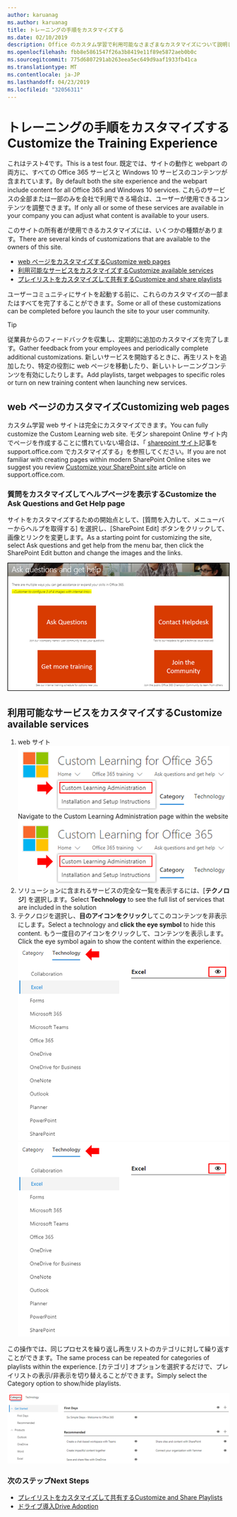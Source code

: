 ```yaml
---
author: karuanag
ms.author: karuanag
title: トレーニングの手順をカスタマイズする
ms.date: 02/10/2019
description: Office のカスタム学習で利用可能なさまざまなカスタマイズについて説明します365
ms.openlocfilehash: fbb8e5861547f26a3b8419e11f89e5872aeb0b0c
ms.sourcegitcommit: 775d6807291ab263eea5ec649d9aaf1933fb41ca
ms.translationtype: MT
ms.contentlocale: ja-JP
ms.lasthandoff: 04/23/2019
ms.locfileid: "32056311"
---
```

# <a name="customize-the-training-experience"></a><span data-ttu-id="2be71-103">トレーニングの手順をカスタマイズする</span><span class="sxs-lookup"><span data-stu-id="2be71-103">Customize the Training Experience</span></span>

<span data-ttu-id="2be71-104">これはテスト4です。</span><span class="sxs-lookup"><span data-stu-id="2be71-104">This is a test four.</span></span> <span data-ttu-id="2be71-105">既定では、サイトの動作と webpart の両方に、すべての Office 365 サービスと Windows 10 サービスのコンテンツが含まれています。</span><span class="sxs-lookup"><span data-stu-id="2be71-105">By default both the site experience and the webpart include content for all Office 365 and Windows 10 services.</span></span>  <span data-ttu-id="2be71-106">これらのサービスの全部または一部のみを会社で利用できる場合は、ユーザーが使用できるコンテンツを調整できます。</span><span class="sxs-lookup"><span data-stu-id="2be71-106">If only all or some of these services are available in your company you can adjust what content is available to your users.</span></span>  

<span data-ttu-id="2be71-107">このサイトの所有者が使用できるカスタマイズには、いくつかの種類があります。</span><span class="sxs-lookup"><span data-stu-id="2be71-107">There are several kinds of customizations that are available to the owners of this site.</span></span> 

- [<span data-ttu-id="2be71-108">web ページをカスタマイズする</span><span class="sxs-lookup"><span data-stu-id="2be71-108">Customize web pages</span></span>](#customizing-web-pages)
- [<span data-ttu-id="2be71-109">利用可能なサービスをカスタマイズする</span><span class="sxs-lookup"><span data-stu-id="2be71-109">Customize available services</span></span>](#customize-available-services)
- [<span data-ttu-id="2be71-110">プレイリストをカスタマイズして共有する</span><span class="sxs-lookup"><span data-stu-id="2be71-110">Customize and share playlists</span></span>](customplaylist.md)

<span data-ttu-id="2be71-111">ユーザーコミュニティにサイトを起動する前に、これらのカスタマイズの一部またはすべてを完了することができます。</span><span class="sxs-lookup"><span data-stu-id="2be71-111">Some or all of these customizations can be completed before you launch the site to your user community.</span></span>  

> [!TIP]
> <span data-ttu-id="2be71-112">従業員からのフィードバックを収集し、定期的に追加のカスタマイズを完了します。</span><span class="sxs-lookup"><span data-stu-id="2be71-112">Gather feedback from your employees and periodically complete additional customizations.</span></span>  <span data-ttu-id="2be71-113">新しいサービスを開始するときに、再生リストを追加したり、特定の役割に web ページを移動したり、新しいトレーニングコンテンツを有効にしたりします。</span><span class="sxs-lookup"><span data-stu-id="2be71-113">Add playlists, target webpages to specific roles or turn on new training content when launching new services.</span></span> 

## <a name="customizing-web-pages"></a><span data-ttu-id="2be71-114">web ページのカスタマイズ</span><span class="sxs-lookup"><span data-stu-id="2be71-114">Customizing web pages</span></span>

<span data-ttu-id="2be71-115">カスタム学習 web サイトは完全にカスタマイズできます。</span><span class="sxs-lookup"><span data-stu-id="2be71-115">You can fully customize the Custom Learning web site.</span></span> <span data-ttu-id="2be71-116">モダン sharepoint Online サイト内でページを作成することに慣れていない場合は、「 [sharepoint サイト](https://support.office.com/en-us/article/customize-your-sharepoint-site-320b43e5-b047-4fda-8381-f61e8ac7f59b)記事を support.office.com でカスタマイズする」を参照してください。</span><span class="sxs-lookup"><span data-stu-id="2be71-116">If you are not familiar with creating pages within modern SharePoint Online sites we suggest you review [Customize your SharePoint site](https://support.office.com/en-us/article/customize-your-sharepoint-site-320b43e5-b047-4fda-8381-f61e8ac7f59b) article on support.office.com.</span></span> 

### <a name="customize-the-ask-questions-and-get-help-page"></a><span data-ttu-id="2be71-117">**質問をカスタマイズしてヘルプページを表示**する</span><span class="sxs-lookup"><span data-stu-id="2be71-117">Customize the **Ask Questions and Get Help** page</span></span>

<span data-ttu-id="2be71-118">サイトをカスタマイズするための開始点として、[質問を入力して、メニューバーからヘルプを取得する] を選択し、[SharePoint Edit] ボタンをクリックして、画像とリンクを変更します。</span><span class="sxs-lookup"><span data-stu-id="2be71-118">As a starting point for customizing the site, select Ask questions and get help from the menu bar, then click the SharePoint Edit button and change the images and the links.</span></span> 

![custom_ask](media/custom_ask.png)

## <a name="customize-available-services"></a><span data-ttu-id="2be71-120">利用可能なサービスをカスタマイズする</span><span class="sxs-lookup"><span data-stu-id="2be71-120">Customize available services</span></span>

1.  <span data-ttu-id="2be71-121">web サイト![custom_admin でカスタムの [ラーニング管理] ページに移動します。](media/custom_admin.png)</span><span class="sxs-lookup"><span data-stu-id="2be71-121">Navigate to the Custom Learning Administration page within the website ![custom_admin.png](media/custom_admin.png)</span></span>
1. <span data-ttu-id="2be71-122">ソリューションに含まれるサービスの完全な一覧を表示するには、[**テクノロジ**] を選択します。</span><span class="sxs-lookup"><span data-stu-id="2be71-122">Select **Technology** to see the full list of services that are included in the solution</span></span>
1. <span data-ttu-id="2be71-123">テクノロジを選択し、**目のアイコンをクリック**してこのコンテンツを非表示にします。</span><span class="sxs-lookup"><span data-stu-id="2be71-123">Select a technology and **click the eye symbol** to hide this content.</span></span>  <span data-ttu-id="2be71-124">もう一度目のアイコンをクリックして、コンテンツを表示します。</span><span class="sxs-lookup"><span data-stu-id="2be71-124">Click the eye symbol again to show the content within the experience.</span></span> 
<span data-ttu-id="2be71-125">![配色](media/custom_techlist.png)</span><span class="sxs-lookup"><span data-stu-id="2be71-125">![custom](media/custom_techlist.png)</span></span>

<span data-ttu-id="2be71-126">この操作では、同じプロセスを繰り返し再生リストのカテゴリに対して繰り返すことができます。</span><span class="sxs-lookup"><span data-stu-id="2be71-126">The same process can be repeated for categories of playlists within the experience.</span></span>  <span data-ttu-id="2be71-127">[カテゴリ] オプションを選択するだけで、プレイリストの表示/非表示を切り替えることができます。</span><span class="sxs-lookup"><span data-stu-id="2be71-127">Simply select the Category option to show/hide playlists.</span></span> 

![custom_cat](media/custom_cat.png)

### <a name="next-steps"></a><span data-ttu-id="2be71-129">次のステップ</span><span class="sxs-lookup"><span data-stu-id="2be71-129">Next Steps</span></span>

- [<span data-ttu-id="2be71-130">プレイリストをカスタマイズして共有する</span><span class="sxs-lookup"><span data-stu-id="2be71-130">Customize and Share Playlists</span></span>](customplaylist.md)
- [<span data-ttu-id="2be71-131">ドライブ導入</span><span class="sxs-lookup"><span data-stu-id="2be71-131">Drive Adoption</span></span>](driveadoption.md) 